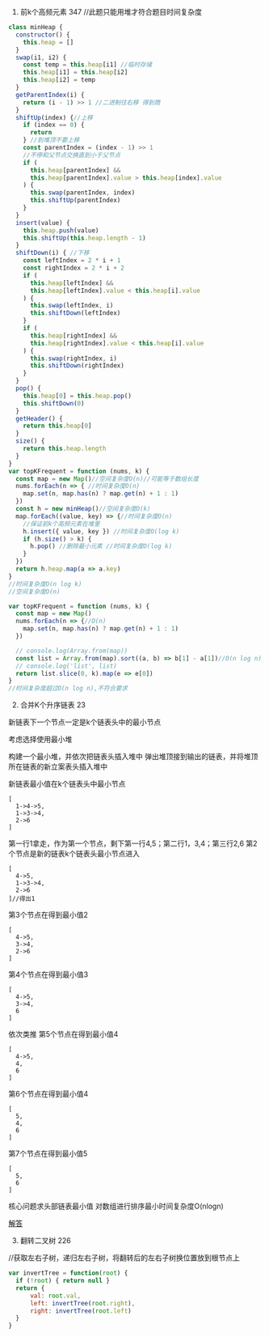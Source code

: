 1. 前k个高频元素 347 //此题只能用堆才符合题目时间复杂度
```js
class minHeap {
  constructor() {
    this.heap = []
  }
  swap(i1, i2) {
    const temp = this.heap[i1] //临时存储
    this.heap[i1] = this.heap[i2]
    this.heap[i2] = temp
  }
  getParentIndex(i) {
    return (i - 1) >> 1 //二进制往右移 得到商
  }
  shiftUp(index) {//上移
    if (index == 0) {
      return
    } //到堆顶不要上移
    const parentIndex = (index - 1) >> 1
    //不停和父节点交换直到小于父节点
    if (
      this.heap[parentIndex] &&
      this.heap[parentIndex].value > this.heap[index].value
    ) {
      this.swap(parentIndex, index)
      this.shiftUp(parentIndex)
    }
  }
  insert(value) {
    this.heap.push(value)
    this.shiftUp(this.heap.length - 1)
  }
  shiftDown(i) { //下移
    const leftIndex = 2 * i + 1
    const rightIndex = 2 * i + 2
    if (
      this.heap[leftIndex] &&
      this.heap[leftIndex].value < this.heap[i].value
    ) {
      this.swap(leftIndex, i)
      this.shiftDown(leftIndex)
    }
    if (
      this.heap[rightIndex] &&
      this.heap[rightIndex].value < this.heap[i].value
    ) {
      this.swap(rightIndex, i)
      this.shiftDown(rightIndex)
    }
  }
  pop() {
    this.heap[0] = this.heap.pop()
    this.shiftDown(0)
  }
  getHeader() {
    return this.heap[0]
  }
  size() {
    return this.heap.length
  }
}
var topKFrequent = function (nums, k) {
  const map = new Map()//空间复杂度O(n)//可能等于数组长度
  nums.forEach(n => { //时间复杂度O(n)
    map.set(n, map.has(n) ? map.get(n) + 1 : 1)
  })
  const h = new minHeap()//空间复杂度O(k)
  map.forEach((value, key) => {//时间复杂度O(n)
    //保证前k个高频元素在堆里
    h.insert({ value, key }) //时间复杂度O(log k)
    if (h.size() > k) {
      h.pop() //删除最小元素 //时间复杂度O(log k)
    }
  })
  return h.heap.map(a => a.key)
}
//时间复杂度O(n log k)
//空间复杂度O(n)

```
```js
var topKFrequent = function (nums, k) {
  const map = new Map()
  nums.forEach(n => {//O(n)
    map.set(n, map.has(n) ? map.get(n) + 1 : 1)
  })

  // console.log(Array.from(map))
  const list = Array.from(map).sort((a, b) => b[1] - a[1])//O(n log n)
  // console.log('list', list)
  return list.slice(0, k).map(e => e[0])
}
//时间复杂度超过O(n log n),不符合要求

```


2. 合并K个升序链表 23

新链表下一个节点一定是k个链表头中的最小节点

考虑选择使用最小堆

构建一个最小堆，并依次把链表头插入堆中 弹出堆顶接到输出的链表，并将堆顶所在链表的新立案表头插入堆中

新链表最小值在k个链表头中最小节点
```
[
  1->4->5,
  1->3->4,
  2->6
]
```
第一行1拿走，作为第一个节点，剩下第一行4,5；第二行1，3,4；第三行2,6
第2个节点是新的链表k个链表头最小节点进入
```
[
  4->5,
  1->3->4,
  2->6
]//得出1
```
第3个节点在得到最小值2
```
[
  4->5,
  3->4,
  2->6
]
```
第4个节点在得到最小值3
```
[
  4->5,
  3->4,
  6
]
```
依次类推
第5个节点在得到最小值4
```
[
  4->5,
  4,
  6
]
```
第6个节点在得到最小值4
```
[
  5,
  4,
  6
]
```
第7个节点在得到最小值5
```
[
  5,
  6
]
```
核心问题求头部链表最小值
对数组进行排序最小时间复杂度O(nlogn)

[解答](./堆3-合并K个升序链表.js)

3. 翻转二叉树 226

//获取左右子树，递归左右子树，将翻转后的左右子树换位置放到根节点上

```js
var invertTree = function(root) {
  if (!root) { return null }
  return {
      val: root.val,
      left: invertTree(root.right),
      right: invertTree(root.left)
  }
}

```
